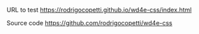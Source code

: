 URL to test
https://rodrigocopetti.github.io/wd4e-css/index.html

Source code
https://github.com/rodrigocopetti/wd4e-css
